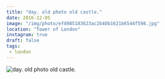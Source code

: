 ```yaml
---
title: "day. old photo old castle."
date: 2016-12-05
image: "/img/photo/efd985183623ac2b40b1621b6544f598.jpg"
location: "Tower of London"
instagram: true
draft: false
tags:
 - london
---
```


![day. old photo old castle.](/img/photo/efd985183623ac2b40b1621b6544f598.jpg)
